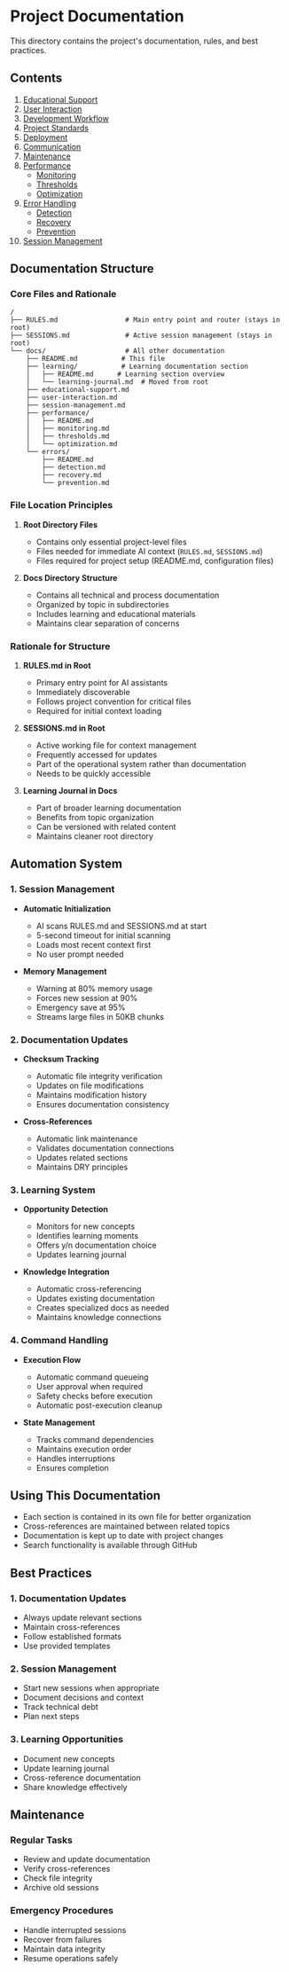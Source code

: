 # Project Documentation

This directory contains the project's documentation, rules, and best practices.

## Contents

1. [Educational Support](./educational-support.md)
2. [User Interaction](./user-interaction.md)
3. [Development Workflow](./development-workflow.md)
4. [Project Standards](./project-standards.md)
5. [Deployment](./deployment.md)
6. [Communication](./communication.md)
7. [Maintenance](./maintenance.md)
8. [Performance](./performance/README.md)
   - [Monitoring](./performance/monitoring.md)
   - [Thresholds](./performance/thresholds.md)
   - [Optimization](./performance/optimization.md)
9. [Error Handling](./errors/README.md)
   - [Detection](./errors/detection.md)
   - [Recovery](./errors/recovery.md)
   - [Prevention](./errors/prevention.md)
10. [Session Management](./session-management.md)

## Documentation Structure

### Core Files and Rationale
```
/
├── RULES.md                 # Main entry point and router (stays in root)
├── SESSIONS.md              # Active session management (stays in root)
└── docs/                    # All other documentation
    ├── README.md           # This file
    ├── learning/           # Learning documentation section
    │   ├── README.md      # Learning section overview
    │   └── learning-journal.md  # Moved from root
    ├── educational-support.md
    ├── user-interaction.md
    ├── session-management.md
    ├── performance/
    │   ├── README.md
    │   ├── monitoring.md
    │   ├── thresholds.md
    │   └── optimization.md
    └── errors/
        ├── README.md
        ├── detection.md
        ├── recovery.md
        └── prevention.md
```

### File Location Principles

1. **Root Directory Files**
   - Contains only essential project-level files
   - Files needed for immediate AI context (`RULES.md`, `SESSIONS.md`)
   - Files required for project setup (README.md, configuration files)

2. **Docs Directory Structure**
   - Contains all technical and process documentation
   - Organized by topic in subdirectories
   - Includes learning and educational materials
   - Maintains clear separation of concerns

### Rationale for Structure

1. **RULES.md in Root**
   - Primary entry point for AI assistants
   - Immediately discoverable
   - Follows project convention for critical files
   - Required for initial context loading

2. **SESSIONS.md in Root**
   - Active working file for context management
   - Frequently accessed for updates
   - Part of the operational system rather than documentation
   - Needs to be quickly accessible

3. **Learning Journal in Docs**
   - Part of broader learning documentation
   - Benefits from topic organization
   - Can be versioned with related content
   - Maintains cleaner root directory

## Automation System

### 1. Session Management
- **Automatic Initialization**
  - AI scans RULES.md and SESSIONS.md at start
  - 5-second timeout for initial scanning
  - Loads most recent context first
  - No user prompt needed

- **Memory Management**
  - Warning at 80% memory usage
  - Forces new session at 90%
  - Emergency save at 95%
  - Streams large files in 50KB chunks

### 2. Documentation Updates
- **Checksum Tracking**
  - Automatic file integrity verification
  - Updates on file modifications
  - Maintains modification history
  - Ensures documentation consistency

- **Cross-References**
  - Automatic link maintenance
  - Validates documentation connections
  - Updates related sections
  - Maintains DRY principles

### 3. Learning System
- **Opportunity Detection**
  - Monitors for new concepts
  - Identifies learning moments
  - Offers y/n documentation choice
  - Updates learning journal

- **Knowledge Integration**
  - Automatic cross-referencing
  - Updates existing documentation
  - Creates specialized docs as needed
  - Maintains knowledge connections

### 4. Command Handling
- **Execution Flow**
  - Automatic command queueing
  - User approval when required
  - Safety checks before execution
  - Automatic post-execution cleanup

- **State Management**
  - Tracks command dependencies
  - Maintains execution order
  - Handles interruptions
  - Ensures completion

## Using This Documentation

- Each section is contained in its own file for better organization
- Cross-references are maintained between related topics
- Documentation is kept up to date with project changes
- Search functionality is available through GitHub

## Best Practices

### 1. Documentation Updates
- Always update relevant sections
- Maintain cross-references
- Follow established formats
- Use provided templates

### 2. Session Management
- Start new sessions when appropriate
- Document decisions and context
- Track technical debt
- Plan next steps

### 3. Learning Opportunities
- Document new concepts
- Update learning journal
- Cross-reference documentation
- Share knowledge effectively

## Maintenance

### Regular Tasks
- Review and update documentation
- Verify cross-references
- Check file integrity
- Archive old sessions

### Emergency Procedures
- Handle interrupted sessions
- Recover from failures
- Maintain data integrity
- Resume operations safely 